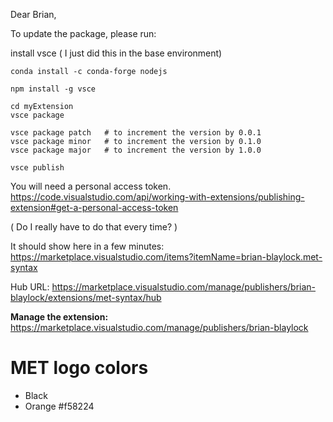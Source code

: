Dear Brian,

To update the package, please run:

install vsce ( I just did this in the base environment)

```
conda install -c conda-forge nodejs

npm install -g vsce

cd myExtension
vsce package

vsce package patch   # to increment the version by 0.0.1
vsce package minor   # to increment the version by 0.1.0
vsce package major   # to increment the version by 1.0.0

vsce publish
```

You will need a personal access token.
https://code.visualstudio.com/api/working-with-extensions/publishing-extension#get-a-personal-access-token

( Do I really have to do that every time? )

It should show here in a few minutes:
https://marketplace.visualstudio.com/items?itemName=brian-blaylock.met-syntax

Hub URL: https://marketplace.visualstudio.com/manage/publishers/brian-blaylock/extensions/met-syntax/hub


**Manage the extension:** https://marketplace.visualstudio.com/manage/publishers/brian-blaylock


# MET logo colors
- Black
- Orange #f58224
